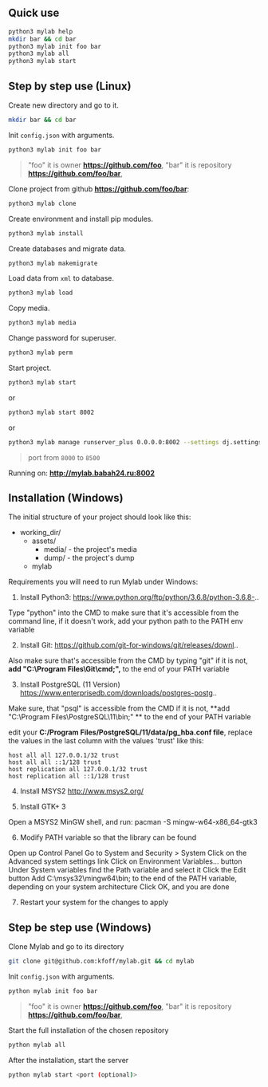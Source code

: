 ## Quick use
```bash
python3 mylab help
mkdir bar && cd bar
python3 mylab init foo bar
python3 mylab all
python3 mylab start
```


## Step by step use (Linux)

Create new directory and go to it.
```bash
mkdir bar && cd bar
```



Init ```config.json``` with arguments.


```bash
python3 mylab init foo bar
```
> "foo" it is owner **https://github.com/foo**,
> "bar" it is repository **https://github.com/foo/bar**,


Clone project from github **https://github.com/foo/bar**:
```bash
python3 mylab clone
```



Create environment and install pip modules.
```bash
python3 mylab install
```



Create databases and migrate data.
```bash
python3 mylab makemigrate
```



Load data from ```xml``` to database.
```bash
python3 mylab load
```


Copy media.
```bash
python3 mylab media
```


Change password for superuser.
```bash
python3 mylab perm
```


Start project.
```bash
python3 mylab start
```
or
```bash
python3 mylab start 8002
```
or
```bash
python3 mylab manage runserver_plus 0.0.0.0:8002 --settings dj.settings_nsk
```
> port from ```8000``` to ```8500```

Running on: **http://mylab.babah24.ru:8002**

## Installation (Windows)

The initial structure of your project should look like this:

- working_dir/
    - assets/
        - media/ - the project's media
        - dump/ - the project's dump
    - mylab

Requirements you will need to run Mylab under Windows:

1) Install Python3:
https://www.python.org/ftp/python/3.6.8/python-3.6.8-..

Type "python" into the CMD to make sure that it's accessible from the command line, if it doesn't work,
add your python path to the PATH env variable

2) Install Git:
https://github.com/git-for-windows/git/releases/downl..

Also make sure that's accessible from the CMD by typing "git"
if it is not, **add "C:\Program Files\Git\cmd;",** to the end of your PATH variable

3) Install PostgreSQL (11 Version)
https://www.enterprisedb.com/downloads/postgres-postg..

Make sure, that "psql" is accessible from the CMD
if it is not, **add "C:\Program Files\PostgreSQL\11\bin;" ** to the end of your PATH variable

edit your **C:/Program Files/PostgreSQL/11/data/pg_hba.conf file**, replace the values in the last column with the values 'trust' like this:


```
host all all 127.0.0.1/32 trust
host all all ::1/128 trust
host replication all 127.0.0.1/32 trust
host replication all ::1/128 trust
```

4) Install MSYS2 
http://www.msys2.org/

5) Install GTK+ 3

Open a MSYS2 MinGW shell, and run: pacman -S mingw-w64-x86_64-gtk3

6) Modify PATH variable so that the library can be found

Open up Control Panel
Go to System and Security > System
Click on the Advanced system settings link
Click on Environment Variables... button
Under System variables find the Path variable and select it
Click the Edit button
Add C:\msys32\mingw64\bin; to the end of the PATH variable, depending on your system architecture
Click OK, and you are done

7) Restart your system for the changes to apply

## Step be step use (Windows)

Clone Mylab and go to its directory
```bash
git clone git@github.com:kfoff/mylab.git && cd mylab
```
Init ```config.json``` with arguments.
```bash
python mylab init foo bar
```
> "foo" it is owner **https://github.com/foo**,
> "bar" it is repository **https://github.com/foo/bar**,

Start the full installation of the chosen repository
```bash
python mylab all
```

After the installation, start the server
```bash
python mylab start <port (optional)>
```
